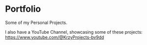 # Portfolio
Some of my Personal Projects.

I also have a YouTube Channel, showcasing some of these projects:
https://www.youtube.com/@KrzyProjects-bv9dd
